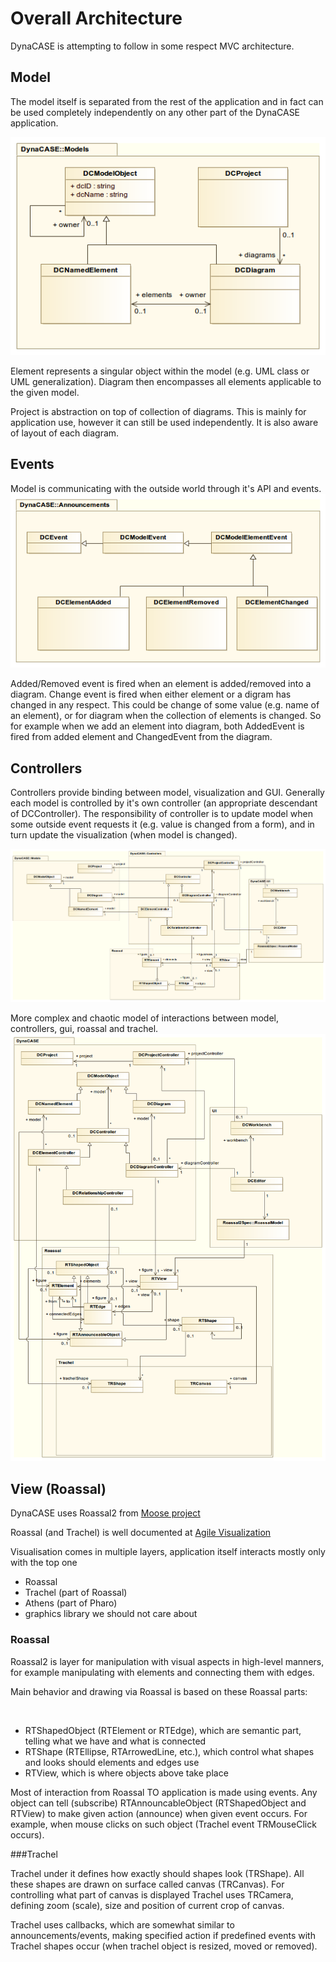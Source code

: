 # Overall Architecture

DynaCASE is attempting to follow in some respect MVC architecture\.

## Model

The model itself is separated from the rest of the application and in fact can be used completely independently on any other part of the DynaCASE application\.

![](../figures/Models.png)

Element represents a singular object within the model \(e\.g\. UML class or UML generalization\)\. Diagram then encompasses all elements applicable to the given model\.

Project is abstraction on top of collection of diagrams\. This is mainly for application use, however it can still be used independently\. It is also aware of layout of each diagram\.



## Events

Model is communicating with the outside world through it's API and events\.
![](../figures/Events.png "file://../figures/Events.png")

Added/Removed event is fired when an element is added/removed into a diagram\. Change event is fired when either element or a digram has changed in any respect\. This could be change of some value \(e\.g\. name of an element\), or for diagram when the collection of elements is changed\. So for example when we add an element into diagram, both AddedEvent is fired from added element and ChangedEvent from the diagram\.



## Controllers

Controllers provide binding between model, visualization and GUI\. Generally each model is controlled by it's own controller \(an appropriate descendant of DCController\)\. The responsibility of controller is to update model when some outside event requests it \(e\.g\. value is changed from a form\), and in turn update the visualization \(when model is changed\)\.

![](../figures/All%20layers%20simplified.png)

More complex and chaotic model of interactions between model, controllers, gui, roassal and trachel\.
![](../figures/Architecture%20layers.png)


## View \(Roassal\)

DynaCASE uses Roassal2 from [Moose project](http://www.moosetechnology.org/)

Roassal \(and Trachel\) is well documented at [Agile Visualization](http://agilevisualization.com/#book)

Visualisation comes in multiple layers, application itself interacts mostly only with the top one


- Roassal
- Trachel \(part of Roassal\)
- Athens \(part of Pharo\)
- graphics library we should not care about



### Roassal

Roassal2 is layer for manipulation with visual aspects in high\-level manners, for example manipulating with elements and connecting them with edges\.

Main behavior and drawing via Roassal is based on these Roassal parts:

&nbsp;


- RTShapedObject \(RTElement or RTEdge\), which are semantic part, telling what we have and what is connected
- RTShape \(RTEllipse, RTArrowedLine, etc\.\), which control what shapes and looks should elements and edges use
- RTView, which is where objects above take place

Most of interaction from Roassal TO application is made using events\. Any object can tell \(subscribe\) RTAnnouncableObject \(RTShapedObject and RTView\) to make given action \(announce\) when given event occurs\. For example, when mouse clicks on such object \(Trachel event TRMouseClick occurs\)\.



###Trachel

Trachel under it defines how exactly should shapes look \(TRShape\)\. All these shapes are drawn on surface called canvas \(TRCanvas\)\. For controlling what part of canvas is displayed Trachel uses TRCamera, defining zoom \(scale\), size and position of current crop of canvas\.

Trachel uses callbacks, which are somewhat similar to announcements/events, making specified action if predefined events with Trachel shapes occur \(when trachel object is resized, moved or removed\)\.

